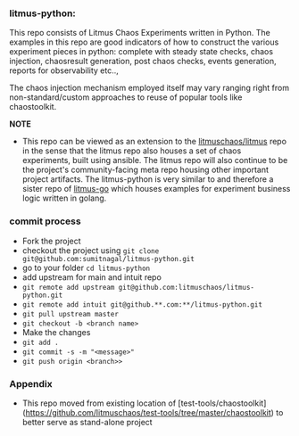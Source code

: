 ### litmus-python:

This repo consists of Litmus Chaos Experiments written in Python. The examples in this repo are good indicators
of how to construct the various experiment pieces in python: complete with steady state checks, chaos injection,
chaosresult generation, post chaos checks, events generation, reports for observability etc..,

The chaos injection mechanism employed itself may vary ranging right from non-standard/custom approaches to reuse of
popular tools like chaostoolkit.

**NOTE**

- This repo can be viewed as an extension to the [litmuschaos/litmus](https://github.com/litmuschaos/litmus) repo
  in the sense that the litmus repo also houses a set of chaos experiments, built using ansible. The litmus repo
  will also continue to be the project's community-facing meta repo housing other important project artifacts.
  The litmus-python is very similar to and therefore a sister repo of [litmus-go](https://github.com/litmuschaos/litmus-go)
  which houses examples for experiment business logic written in golang.
### commit process
* Fork the project
* checkout the project using `git clone git@github.com:sumitnagal/litmus-python.git`
* go to your folder `cd litmus-python`
* add upstream for main and intuit repo
* `git remote add upstream git@github.com:litmuschaos/litmus-python.git`
* `git remote add intuit git@github.**.com:**/litmus-python.git`
* `git pull upstream master`
* `git checkout -b <branch name>`
* Make the changes
* `git add .`
* `git commit -s -m "<message>"`
* `git push origin <branch>>`

### Appendix
- This repo moved from existing location of [test-tools/chaostoolkit] (https://github.com/litmuschaos/test-tools/tree/master/chaostoolkit) to better serve as stand-alone project


